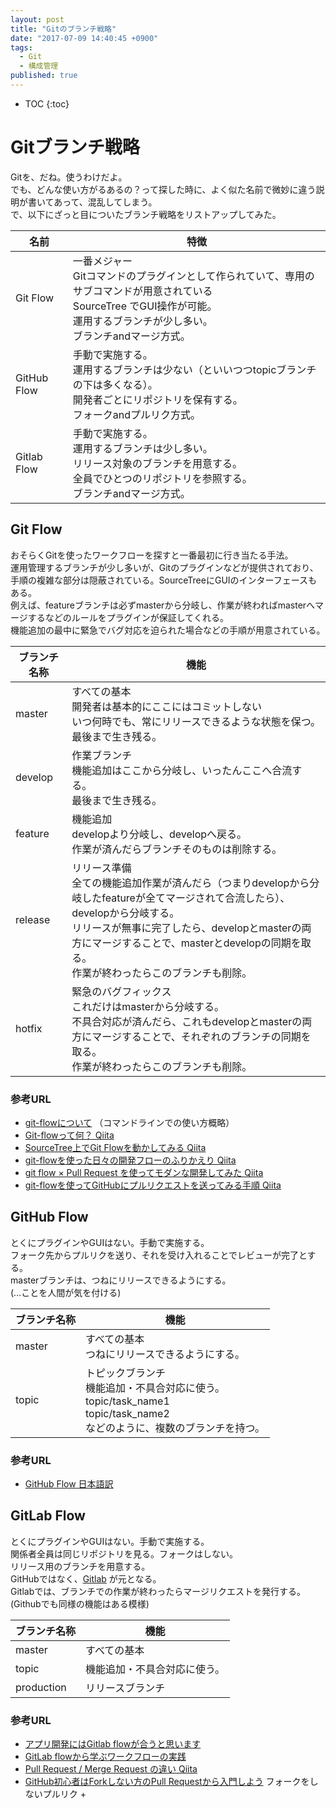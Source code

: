 ```yaml
---
layout: post
title: "Gitのブランチ戦略"
date: "2017-07-09 14:40:45 +0900"
tags:
  - Git
  - 構成管理
published: true
---
```


* TOC
{:toc}

# Gitブランチ戦略

Gitを、だね。使うわけだよ。  
でも、どんな使い方がるあるの？って探した時に、よく似た名前で微妙に違う説明が書いてあって、混乱してしまう。  
で、以下にざっと目についたブランチ戦略をリストアップしてみた。  

| 名前 | 特徴 |
|----|----|
| Git Flow | 一番メジャー<br>Gitコマンドのプラグインとして作られていて、専用のサブコマンドが用意されている<br>SourceTree でGUI操作が可能。<br>運用するブランチが少し多い。<br>ブランチandマージ方式。  |
| GitHub Flow | 手動で実施する。<br>運用するブランチは少ない（といいつつtopicブランチの下は多くなる）。<br>開発者ごとにリポジトリを保有する。<br>フォークandプルリク方式。 |
| Gitlab Flow | 手動で実施する。<br>運用するブランチは少し多い。<br>リリース対象のブランチを用意する。<br>全員でひとつのリポジトリを参照する。<br>ブランチandマージ方式。 |

## Git Flow

おそらくGitを使ったワークフローを探すと一番最初に行き当たる手法。  
運用管理するブランチが少し多いが、Gitのプラグインなどが提供されており、手順の複雑な部分は隠蔽されている。SourceTreeにGUIのインターフェースもある。  
例えば、featureブランチは必ずmasterから分岐し、作業が終わればmasterへマージするなどのルールをプラグインが保証してくれる。  
機能追加の最中に緊急でバグ対応を迫られた場合などの手順が用意されている。  

| ブランチ名称 | 機能 |
|----|---|
| master | すべての基本<br>開発者は基本的にここにはコミットしない<br>いつ何時でも、常にリリースできるような状態を保つ。<br>最後まで生き残る。|
| develop | 作業ブランチ<br>機能追加はここから分岐し、いったんここへ合流する。<br>最後まで生き残る。 |
| feature | 機能追加<br>developより分岐し、developへ戻る。<br>作業が済んだらブランチそのものは削除する。|
| release | リリース準備<br>全ての機能追加作業が済んだら（つまりdevelopから分岐したfeatureが全てマージされて合流したら）、developから分岐する。<br>リリースが無事に完了したら、developとmasterの両方にマージすることで、masterとdevelopの同期を取る。<br>作業が終わったらこのブランチも削除。  |
| hotfix | 緊急のバグフィックス<br>これだけはmasterから分岐する。<br>不具合対応が済んだら、これもdevelopとmasterの両方にマージすることで、それぞれのブランチの同期を取る。<br>作業が終わったらこのブランチも削除。  |

### 参考URL

* [git-flowについて](https://gist.github.com/Getaji/f5fa9b588bf1bfa6e21a) （コマンドラインでの使い方概略）  
* [Git-flowって何？ Qiita](http://qiita.com/KosukeSone/items/514dd24828b485c69a05)
* [SourceTree上でGit Flowを動かしてみる Qiita](http://qiita.com/masatomix/items/5e520591695f21769f11)
* [git-flowを使った日々の開発フローのふりかえり Qiita](http://qiita.com/y_minowa/items/430439448943b21dbff6)  
* [git flow × Pull Request を使ってモダンな開発してみた Qiita](http://qiita.com/Tamiiy/items/86f122d40ef6b158c2ab)
* [git-flowを使ってGitHubにプルリクエストを送ってみる手順 Qiita](http://qiita.com/ycoda/items/7faf1863b98eb584daf6)

## GitHub Flow

とくにプラグインやGUIはない。手動で実施する。  
フォーク先からプルリクを送り、それを受け入れることでレビューが完了とする。  
masterブランチは、つねにリリースできるようにする。  
(…ことを人間が気を付ける)  

| ブランチ名称  | 機能 |
|---|----|
|master       | すべての基本<br>つねにリリースできるようにする。  |
|topic|トピックブランチ<br>機能追加・不具合対応に使う。<br>topic/task_name1<br>topic/task_name2<br>などのように、複数のブランチを持つ。 |

### 参考URL

* [GitHub Flow 日本語訳](https://gist.github.com/Gab-km/3705015)

## GitLab Flow

とくにプラグインやGUIはない。手動で実施する。  
関係者全員は同じリポジトリを見る。フォークはしない。  
リリース用のブランチを用意する。  
GitHubではなく、[Gitlab](https://about.gitlab.com/) が元となる。  
Gitlabでは、ブランチでの作業が終わったらマージリクエストを発行する。  
(Githubでも同様の機能はある模様)  

| ブランチ名称 | 機能 |
|---|---|
| master      | すべての基本
| topic       | 機能追加・不具合対応に使う。 |
| production  | リリースブランチ |

### 参考URL

* [アプリ開発にはGitlab flowが合うと思います](http://shoma2da.hatenablog.com/entry/2015/11/04/233534)  
* [GitLab flowから学ぶワークフローの実践](http://postd.cc/gitlab-flow/)
* [Pull Request / Merge Request の違い Qiita](http://qiita.com/pink/items/8ab3ecc270a9a7db46b4)
* [GitHub初心者はForkしない方のPull Requestから入門しよう](http://blog.qnyp.com/2013/05/28/pull-request-for-github-beginners/) フォークをしないプルリク +
